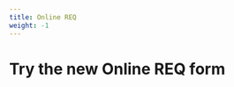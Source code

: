 ```yaml
---
title: Online REQ
weight: -1
---
```


# Try the new Online REQ form

<div class="cognito">
	<script src="https://services.cognitoforms.com/s/SDYdpQQKck6Q4rgJealB5w"></script>
	<script>Cognito.load("forms", { id: "1" });</script>
</div>
